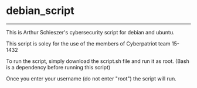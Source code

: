 # debian_script

-----

This is Arthur Schieszer's cybersecurity script for debian and ubuntu.

This script is soley for the use of the members of Cyberpatriot team 15-1432

To run the script, simply download the script.sh file and run it as root.
(Bash is a dependency before running this script)

Once you enter your username (do not enter "root") the script will run.
